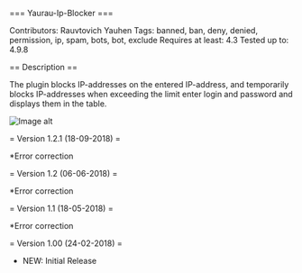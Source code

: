 === Yaurau-Ip-Blocker ===

Contributors: Rauvtovich Yauhen
Tags: banned, ban, deny, denied, permission, ip, spam, bots, bot, exclude
Requires at least: 4.3
Tested up to: 4.9.8

== Description ==

The plugin blocks IP-addresses on the entered IP-address, and temporarily blocks IP-addresses when exceeding the limit enter login and password and displays them in the table.

![Image alt](https://github.com/yaurau/yaurau-ip-blocker/raw/master/public/image/yaurau-ip-blocker.png)

= Version 1.2.1 (18-09-2018) =

*Error correction

= Version 1.2 (06-06-2018) =

*Error correction

= Version 1.1 (18-05-2018) =

*Error correction

= Version 1.00 (24-02-2018) =

* NEW: Initial Release
